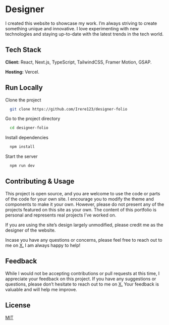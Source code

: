 # Designer

I created this website to showcase my work. I’m always striving to create something unique and innovative. I love experimenting with new technologies and staying up-to-date with the latest trends in the tech world.

## Tech Stack

**Client:** React, Next.js, TypeScript, TailwindCSS, Framer Motion, GSAP.

**Hosting:** Vercel.

## Run Locally

Clone the project

```bash
  git clone https://github.com/Irere123/designer-folio
```

Go to the project directory

```bash
  cd designer-folio
```

Install dependencies

```bash
  npm install
```

Start the server

```bash
  npm run dev
```

## Contributing & Usage

This project is open source, and you are welcome to use the code or parts of the code for your own site. I encourage you to modify the theme and components to make it your own. However, please do not present any of the projects featured on this site as your own. The content of this portfolio is personal and represents real projects I’ve worked on.

If you are using the site’s design largely unmodified, please credit me as the designer of the website.

Incase you have any questions or concerns, please feel free to reach out to me on [X.](https://x.com/irere_emmanuel) I am always happy to help!

## Feedback

While I would not be accepting contributions or pull requests at this time, I appreciate your feedback on this project. If you have any suggestions or questions, please don’t hesitate to reach out to me on [X.](https://x.com/irere_emmanuel) Your feedback is valuable and will help me improve.

## License

[MIT](https://choosealicense.com/licenses/mit/)
